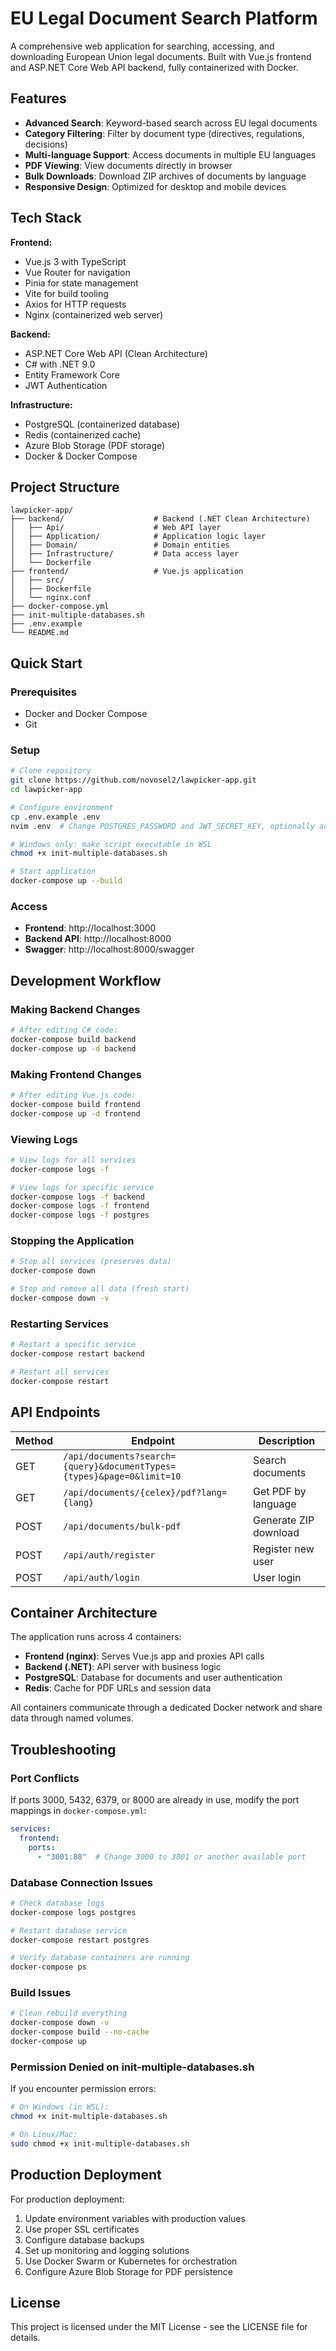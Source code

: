 # EU Legal Document Search Platform

A comprehensive web application for searching, accessing, and downloading European Union legal documents. Built with Vue.js frontend and ASP.NET Core Web API backend, fully containerized with Docker.

## Features

- **Advanced Search**: Keyword-based search across EU legal documents
- **Category Filtering**: Filter by document type (directives, regulations, decisions)  
- **Multi-language Support**: Access documents in multiple EU languages
- **PDF Viewing**: View documents directly in browser
- **Bulk Downloads**: Download ZIP archives of documents by language
- **Responsive Design**: Optimized for desktop and mobile devices

## Tech Stack

**Frontend:**
- Vue.js 3 with TypeScript
- Vue Router for navigation
- Pinia for state management
- Vite for build tooling
- Axios for HTTP requests
- Nginx (containerized web server)

**Backend:**
- ASP.NET Core Web API (Clean Architecture)
- C# with .NET 9.0
- Entity Framework Core
- JWT Authentication

**Infrastructure:**
- PostgreSQL (containerized database)
- Redis (containerized cache)
- Azure Blob Storage (PDF storage)
- Docker & Docker Compose

## Project Structure

```
lawpicker-app/
├── backend/                    # Backend (.NET Clean Architecture)
│   ├── Api/                    # Web API layer
│   ├── Application/            # Application logic layer
│   ├── Domain/                 # Domain entities
│   ├── Infrastructure/         # Data access layer
│   └── Dockerfile
├── frontend/                   # Vue.js application
│   ├── src/
│   ├── Dockerfile
│   └── nginx.conf
├── docker-compose.yml
├── init-multiple-databases.sh
├── .env.example
└── README.md
```

## Quick Start

### Prerequisites
- Docker and Docker Compose
- Git

### Setup

```bash
# Clone repository
git clone https://github.com/novosel2/lawpicker-app.git
cd lawpicker-app

# Configure environment
cp .env.example .env
nvim .env  # Change POSTGRES_PASSWORD and JWT_SECRET_KEY, optionally add Azure Blob Storage

# Windows only: make script executable in WSL
chmod +x init-multiple-databases.sh

# Start application
docker-compose up --build
```

### Access
- **Frontend**: http://localhost:3000
- **Backend API**: http://localhost:8000
- **Swagger**: http://localhost:8000/swagger

## Development Workflow

### Making Backend Changes

```bash
# After editing C# code:
docker-compose build backend
docker-compose up -d backend
```

### Making Frontend Changes

```bash
# After editing Vue.js code:
docker-compose build frontend  
docker-compose up -d frontend
```

### Viewing Logs

```bash
# View logs for all services
docker-compose logs -f

# View logs for specific service
docker-compose logs -f backend
docker-compose logs -f frontend
docker-compose logs -f postgres
```

### Stopping the Application

```bash
# Stop all services (preserves data)
docker-compose down

# Stop and remove all data (fresh start)
docker-compose down -v
```

### Restarting Services

```bash
# Restart a specific service
docker-compose restart backend

# Restart all services
docker-compose restart
```

## API Endpoints

| Method | Endpoint | Description |
|--------|----------|-------------|
| GET | `/api/documents?search={query}&documentTypes={types}&page=0&limit=10` | Search documents |
| GET | `/api/documents/{celex}/pdf?lang={lang}` | Get PDF by language |
| POST | `/api/documents/bulk-pdf` | Generate ZIP download |
| POST | `/api/auth/register` | Register new user |
| POST | `/api/auth/login` | User login |

## Container Architecture

The application runs across 4 containers:

- **Frontend (nginx)**: Serves Vue.js app and proxies API calls
- **Backend (.NET)**: API server with business logic
- **PostgreSQL**: Database for documents and user authentication  
- **Redis**: Cache for PDF URLs and session data

All containers communicate through a dedicated Docker network and share data through named volumes.

## Troubleshooting

### Port Conflicts

If ports 3000, 5432, 6379, or 8000 are already in use, modify the port mappings in `docker-compose.yml`:

```yaml
services:
  frontend:
    ports:
      - "3001:80"  # Change 3000 to 3001 or another available port
```

### Database Connection Issues

```bash
# Check database logs
docker-compose logs postgres

# Restart database service
docker-compose restart postgres

# Verify database containers are running
docker-compose ps
```

### Build Issues

```bash
# Clean rebuild everything
docker-compose down -v
docker-compose build --no-cache
docker-compose up
```

### Permission Denied on init-multiple-databases.sh

If you encounter permission errors:
```bash
# On Windows (in WSL):
chmod +x init-multiple-databases.sh

# On Linux/Mac:
sudo chmod +x init-multiple-databases.sh
```

## Production Deployment

For production deployment:

1. Update environment variables with production values
2. Use proper SSL certificates
3. Configure database backups
4. Set up monitoring and logging solutions
5. Use Docker Swarm or Kubernetes for orchestration
6. Configure Azure Blob Storage for PDF persistence

## License

This project is licensed under the MIT License - see the LICENSE file for details.
